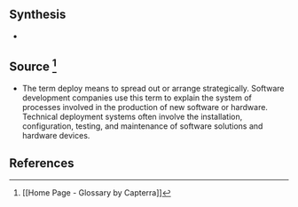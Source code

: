 ## Synthesis
- 
## Source [^1]
- The term deploy means to spread out or arrange strategically. Software development companies use this term to explain the system of processes involved in the production of new software or hardware. Technical deployment systems often involve the installation, configuration, testing, and maintenance of software solutions and hardware devices.
## References

[^1]: [[Home Page - Glossary by Capterra]]